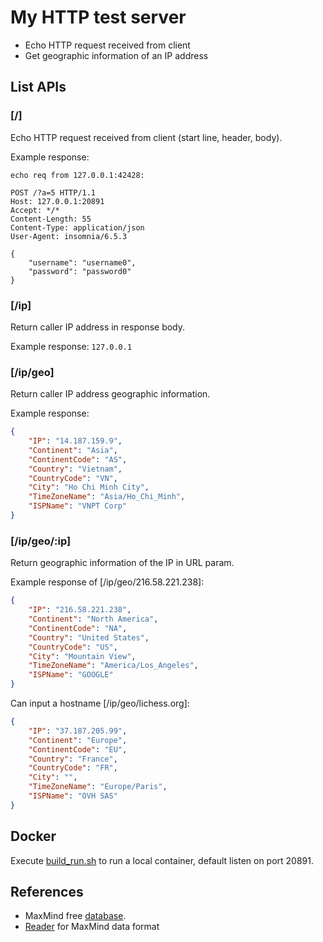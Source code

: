 # My HTTP test server

* Echo HTTP request received from client
* Get geographic information of an IP address

## List APIs

### [/]

Echo HTTP request received from client (start line, header, body).

Example response:

````text
echo req from 127.0.0.1:42428:

POST /?a=5 HTTP/1.1
Host: 127.0.0.1:20891
Accept: */*
Content-Length: 55
Content-Type: application/json
User-Agent: insomnia/6.5.3

{
	"username": "username0",
	"password": "password0"
}
````

### [/ip]

Return caller IP address in response body.

Example response: `127.0.0.1` 

### [/ip/geo]

Return caller IP address geographic information.

Example response:

````json
{
	"IP": "14.187.159.9",
	"Continent": "Asia",
	"ContinentCode": "AS",
	"Country": "Vietnam",
	"CountryCode": "VN",
	"City": "Ho Chi Minh City",
	"TimeZoneName": "Asia/Ho_Chi_Minh",
	"ISPName": "VNPT Corp"
}
````

### [/ip/geo/:ip]

Return geographic information of the IP in URL param.

Example response of [/ip/geo/216.58.221.238]:

````json
{
	"IP": "216.58.221.238",
	"Continent": "North America",
	"ContinentCode": "NA",
	"Country": "United States",
	"CountryCode": "US",
	"City": "Mountain View",
	"TimeZoneName": "America/Los_Angeles",
	"ISPName": "GOOGLE"
}
````

Can input a hostname [/ip/geo/lichess.org]:

````json
{
	"IP": "37.187.205.99",
	"Continent": "Europe",
	"ContinentCode": "EU",
	"Country": "France",
	"CountryCode": "FR",
	"City": "",
	"TimeZoneName": "Europe/Paris",
	"ISPName": "OVH SAS"
}
```` 

## Docker

Execute [build_run.sh](build_run.sh) to run a local container, default
listen on port 20891.  

## References

* MaxMind free [database](https://www.maxmind.com/en/accounts/404644/geoip/downloads).
* [Reader](https://github.com/oschwald/geoip2-golang) for  MaxMind data format